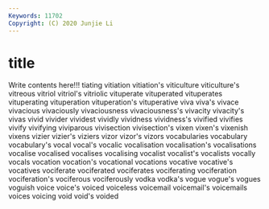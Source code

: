 ```yaml
---
Keywords: 11702
Copyright: (C) 2020 Junjie Li
---
```


# title

Write contents here!!!
tiating 
vitiation 
vitiation's
viticulture 
viticulture's 
vitreous 
vitriol 
vitriol's 
vitriolic 
vituperate 
vituperated 
vituperates 
vituperating
vituperation 
vituperation's 
vituperative 
viva 
viva's 
vivace 
vivacious 
vivaciously 
vivaciousness 
vivaciousness's
vivacity 
vivacity's 
vivas 
vivid 
vivider 
vividest 
vividly 
vividness 
vividness's 
vivified
vivifies 
vivify 
vivifying 
viviparous 
vivisection 
vivisection's 
vixen 
vixen's 
vixenish 
vixens
vizier 
vizier's 
viziers 
vizor 
vizor's 
vizors 
vocabularies 
vocabulary 
vocabulary's 
vocal
vocal's 
vocalic 
vocalisation 
vocalisation's 
vocalisations 
vocalise 
vocalised 
vocalises 
vocalising 
vocalist
vocalist's 
vocalists 
vocally 
vocals 
vocation 
vocation's 
vocational 
vocations 
vocative 
vocative's
vocatives 
vociferate 
vociferated 
vociferates 
vociferating 
vociferation 
vociferation's 
vociferous 
vociferously 
vodka
vodka's 
vogue 
vogue's 
vogues 
voguish 
voice 
voice's 
voiced 
voiceless 
voicemail
voicemail's 
voicemails 
voices 
voicing 
void 
void's 
voided 
